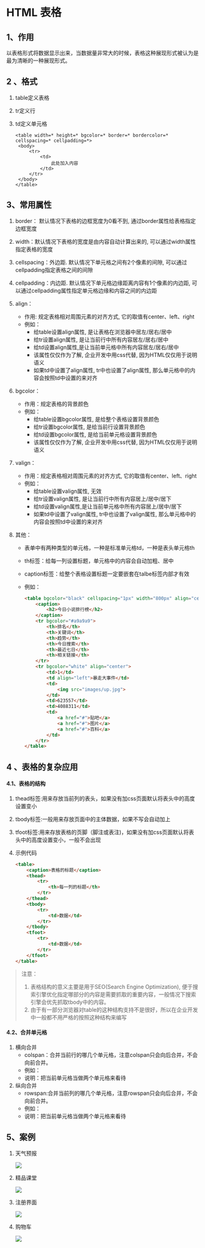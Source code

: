 # HTML 表格

## 1、作用

​	以表格形式将数据显示出来，当数据量非常大的时候，表格这种展现形式被认为是最为清晰的一种展现形式。

## 2 、格式

1. table定义表格

2. tr定义行

3. td定义单元格

   ```
   <table width=* height=* bgcolor=* border=* bordercolor=* cellspacing=* cellpadding=*>
   	<body>
   		<tr>
   			<td>
   				此处加入内容
   			</td>
   		</tr>
   	</body>
   </table>
   ```

## 3、常用属性

1. border： 默认情况下表格的边框宽度为0看不到, 通过border属性给表格指定边框宽度

2. width：默认情况下表格的宽度是由内容自动计算出来的, 可以通过width属性指定表格的宽度

3. cellspacing：外边距. 默认情况下单元格之间有2个像素的间隙, 可以通过cellpadding指定表格之间的间隙

4. cellpadding：内边距. 默认情况下单元格边缘距离内容有1个像素的内边距, 可以通过cellpadding属性指定单元格边缘和内容之间的内边距

5. align：

   - 作用: 规定表格相对周围元素的对齐方式, 它的取值有center、left、right
   - 例如：
     - 给table设置align属性, 是让表格在浏览器中居左/居右/居中
     - 给tr设置align属性, 是让当前行中所有内容居左/居右/居中
     - 给td设置align属性,是让当前单元格中所有内容居左/居右/居中
     - 该属性仅仅作为了解, 企业开发中用css代替, 因为HTML仅仅用于说明语义
     - 如果td中设置了align属性, tr中也设置了align属性, 那么单元格中的内容会按照td中设置的来对齐

6. bgcolor：

   - 作用：规定表格的背景颜色
   - 例如：
     - 给table设置bgcolor属性, 是给整个表格设置背景颜色
     - 给tr设置bgcolor属性, 是给当前行设置背景颜色
     - 给td设置bgcolor属性, 是给当前单元格设置背景颜色
     - 该属性仅仅作为了解, 企业开发中用css代替, 因为HTML仅仅用于说明语义

7. valign：

   - 作用：规定表格相对周围元素的对齐方式, 它的取值有center、left、right
   - 例如：
     - 给table设置valign属性, 无效
     - 给tr设置valign属性, 是让当前行中所有内容居上/居中/居下
     - 给td设置valign属性,是让当前单元格中所有内容居上/居中/居下
     - 如果td中设置了valign属性, tr中也设置了valign属性, 那么单元格中的内容会按照td中设置的来对齐

8. 其他：

   - 表单中有两种类型的单元格，一种是标准单元格td，一种是表头单元格th

   - th标签：给每一列设置标题，单元格中的内容会自动加粗、居中

   - caption标签：给整个表格设置标题一定要嵌套在talbe标签内部才有效

   - 例如：

     ```html
     <table bgcolor="black" cellspacing="1px" width="800px" align="center">
         <caption>
             <h2>今日小说排行榜</h2>
         </caption>
         <tr bgcolor="#a9a9a9">
             <th>排名</th>
             <th>关键词</th>
             <th>趋势</th>
             <th>今日搜索</th>
             <th>最近七日</th>
             <th>相关链接</th>
         </tr>
         <tr bgcolor="white" align="center">
             <td>1</td>
             <td align="left">暴走大事件</td>
             <td>
                 <img src="images/up.jpg">
             </td>
             <td>623557</td>
             <td>4088311</td>
             <td>
                 <a href="#">贴吧</a>
                 <a href="#">图片</a>
                 <a href="#">百科</a>
             </td>
         </tr>
     </table>
     ```

## 4 、表格的复杂应用

#### 4.1、表格的结构

1. thead标签:用来存放当前列的表头，如果没有加css页面默认将表头中的高度设置变小

2. tbody标签:一般用来存放页面中的主体数据，如果不写会自动加上

3. tfoot标签:用来存放表格的页脚（脚注或表注)，如果没有加css页面默认将表头中的高度设置变小，一般不会出现

4. 示例代码

   ```html
   <table>
       <caption>表格的标题</caption>
       <thead>
           <tr>
               <th>每一列的标题</th>
           </tr>
       </thead>
       <tbody>
           <tr>
               <td>数据</td>
           </tr>
       </tbody>
       <tfoot>
           <tr>
               <td>数据</td>
           </tr>
       </tfoot>
   </table>
   ```

> 注意：
>
> 1. 表格结构的意义主要是用于SEO(Search Engine Optimization), 便于搜索引擎优化指定哪部分的内容是需要抓取的重要内容，一般情况下搜索引擎会优先抓取tbody中的内容。
> 2. 由于有一部分浏览器对table的这种结构支持不是很好，所以在企业开发中一般都不用严格的按照这种结构来编写

#### 4.2、合并单元格

1. 横向合并
   - colspan：合并当前行的哪几个单元格，注意colspan只会向后合并，不会向前合并。
   - 例如：<td colspan="2"></td>
   - 说明：把当前单元格当做两个单元格来看待
2. 纵向合并
   - rowspan:合并当前列的哪几个单元格，注意rowspan只会向后合并，不会向前合并。
   - 例如：<td rowspan="2"></td>
   - 说明：把当前单元格当做两个单元格来看待

## 5、案例

1. 天气预报

   ![](http://opzv089nq.bkt.clouddn.com/17-8-14/77975409.jpg)

2. 精品课堂

   ![](http://opzv089nq.bkt.clouddn.com/17-8-14/61008956.jpg)

3. 注册界面

   ![](http://opzv089nq.bkt.clouddn.com/17-8-14/99841229.jpg)

4. 购物车

   ![](http://opzv089nq.bkt.clouddn.com/17-8-14/88694923.jpg)